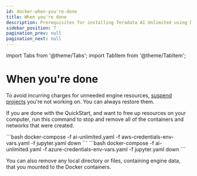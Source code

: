 ```yaml
---
id: docker-when-you're-done
title: When you're done
description: Prerequisites for installing Teradata AI Unlimited using Docker.
sidebar_position: 7
pagination_prev: null
pagination_next: null
---
```

import Tabs from '@theme/Tabs';
import TabItem from '@theme/TabItem';

# When you're done

To avoid incurring charges for unneeded engine resources, [suspend projects](/docs/manage-ai-unlimited/suspend-and-restore-project.md) you're not working on. You can always restore them.

If you are done with the QuickStart, and want to free up resources on your computer, run this command to stop and remove all of the containers and networks that were created.

<Tabs>
<TabItem value="aws" label="AWS">
  ```bash 
docker-compose -f ai-unlimited.yaml -f aws-credentials-env-vars.yaml -f jupyter.yaml down
  ```
</TabItem>

<TabItem value="azure" label="Azure">
 ```bash
docker-compose -f ai-unlimited.yaml -f azure-credentials-env-vars.yaml -f jupyter.yaml down
  ```
</TabItem>
</Tabs> 

You can also remove any local directory or files, containing engine data, that you mounted to the Docker containers. 

